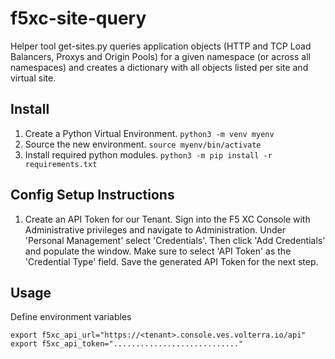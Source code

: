 # f5xc-site-query

Helper tool get-sites.py queries application objects (HTTP and TCP Load Balancers, Proxys and Origin Pools) for a given namespace
(or across all namespaces) and creates a dictionary with all objects listed per site and virtual site.

## Install 
1. Create a Python Virtual Environment.
   `python3 -m venv myenv`
2. Source the new environment.
    `source myenv/bin/activate`
3. Install required python modules.
   `python3 -m pip install -r requirements.txt`

## Config Setup Instructions

1. Create an API Token for our Tenant. 
   Sign into the F5 XC Console with Administrative privileges and navigate to Administration. Under 'Personal Management' select 'Credentials'. Then click 'Add Credentials' and populate the window. Make sure to select 'API Token' as the 'Credential Type' field. Save the generated API Token for the next step.

## Usage

Define environment variables

```
export f5xc_api_url="https://<tenant>.console.ves.volterra.io/api"
export f5xc_api_token="............................"
```





